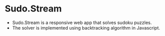 # Sudo.Stream

* Sudo.Stream is a responsive web app that solves sudoku puzzles. 
* The solver is implemented using backtracking algorithm in Javascript.
